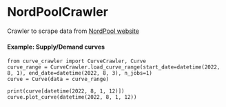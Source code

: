 # NordPoolCrawler
Crawler to scrape data from [NordPool website](https://www.nordpoolgroup.com/en/Market-data1/#/nordic/table)



#### Example: Supply/Demand curves
```
from curve_crawler import CurveCrawler, Curve
curve_range = CurveCrawler.load_curve_range(start_date=datetime(2022, 8, 1), end_date=datetime(2022, 8, 3), n_jobs=1)
curve = Curve(data = curve_range)

print(curve[datetime(2022, 8, 1, 12)])
curve.plot_curve(datetime(2022, 8, 1, 12))
```
